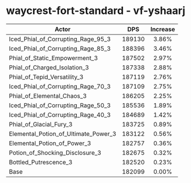 # waycrest-fort-standard - vf-yshaarj
| Actor | DPS | Increase |
|---|:---:|:---:|
|Iced_Phial_of_Corrupting_Rage_95_3|189130|3.86%|
|Iced_Phial_of_Corrupting_Rage_85_3|188396|3.46%|
|Phial_of_Static_Empowerment_3|187502|2.97%|
|Phial_of_Charged_Isolation_3|187338|2.88%|
|Phial_of_Tepid_Versatility_3|187119|2.76%|
|Iced_Phial_of_Corrupting_Rage_70_3|187109|2.75%|
|Phial_of_Elemental_Chaos_3|186205|2.25%|
|Iced_Phial_of_Corrupting_Rage_50_3|185536|1.89%|
|Iced_Phial_of_Corrupting_Rage_40_3|184689|1.42%|
|Phial_of_Glacial_Fury_3|183725|0.89%|
|Elemental_Potion_of_Ultimate_Power_3|183122|0.56%|
|Elemental_Potion_of_Power_3|182757|0.36%|
|Potion_of_Shocking_Disclosure_3|182675|0.32%|
|Bottled_Putrescence_3|182520|0.23%|
|Base|182099|0.00%|
